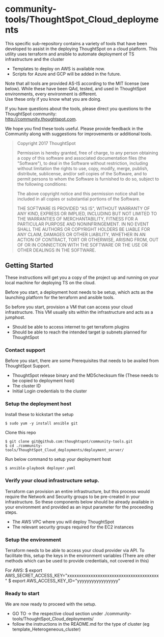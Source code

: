 # community-tools/ThoughtSpot_Cloud_deployments
This specific sub-repository contains a variety of tools that have been developed to assist in the deploying ThoughtSpot on a cloud platform.
This utility uses terraform and ansible to automate deployment of TS infrastructure and the cluster
  - Templates to deploy on AWS is available now.
  - Scripts for Azure and GCP will be added in the future.

Note that all tools are provided AS-IS according to the MIT license (see below).  While these have been
QAd, tested, and used in ThoughtSpot environments, every environment is different.  
Use these only if you know what you are doing.

If you have questions about the tools, please direct you questions to the ThoughtSpot community:  
http://community.thoughtspot.com.  

We hope you find these tools useful.  Please provide feedback in the Community along with suggestions
for improvements or additional tools.

>Copyright 2017 ThoughtSpot
>
>Permission is hereby granted, free of charge, to any person obtaining a copy of this software and associated documentation
>files (the "Software"), to deal in the Software without restriction, including without limitation the rights to use, copy,
>modify, merge, publish, distribute, sublicense, and/or sell copies of the Software, and to permit persons to whom the
>Software is furnished to do so, subject to the following conditions:
>
>The above copyright notice and this permission notice shall be included in all copies or substantial portions of the Software.
>
>THE SOFTWARE IS PROVIDED "AS IS", WITHOUT WARRANTY OF ANY KIND, EXPRESS OR IMPLIED, INCLUDING BUT NOT LIMITED TO THE WARRANTIES
>OF MERCHANTABILITY, FITNESS FOR A PARTICULAR PURPOSE AND NONINFRINGEMENT. IN NO EVENT SHALL THE AUTHORS OR COPYRIGHT HOLDERS
>BE LIABLE FOR ANY CLAIM, DAMAGES OR OTHER LIABILITY, WHETHER IN AN ACTION OF CONTRACT, TORT OR OTHERWISE, ARISING FROM, OUT
>OF OR IN CONNECTION WITH THE SOFTWARE OR THE USE OR OTHER DEALINGS IN THE SOFTWARE.

## Getting Started
These instructions will get you a copy of the project up and running on your local machine for deploying TS on the cloud.

Before you start, a deployment host needs to be setup, which acts as the launching platform for the terraform and ansible tools.

So before you start, provision a VM that can access your cloud infrastructure.
This VM usually sits within the infrastructure and acts as a jumphost.
  - Should be able to access internet to get terraform plugins
  - Should be able to reach the intended target ip subnets planned for ThoughtSpot

### Contact support

Before you start, there are some Prerequisites that needs to be availed from ThoughtSpot Support.
  - ThoughtSpot release binary and the MD5checksum file (These needs to be copied to deployment host)
  - The cluster ID
  - Initial Login credentials to the cluster

### Setup the deployment host

Install these to kickstart the setup
```
$ sudo yum -y install ansible git
```

Clone this repo

```
$ git clone git@github.com:thoughtspot/community-tools.git
$ cd ./community-tools/ThoughtSpot_Cloud_deployments/deployment_server/
```

Run below command to setup your deployment host
```
$ ansible-playbook deployer.yaml
```

### Verify your cloud infrastructure setup.

Terraform can provision an entire infrastructure, but this process would require the Network and Security groups to be pre-created in your infrastructure.
So these components below should be already available in your environment and provided as an input parameter for the proceeding steps.

  - The AWS VPC where you will deploy ThoughtSpot
  - The relevant security groups required for the EC2 instances

### Setup the environment

Terraform needs to be able to access your cloud provider via API.
To facilitate this, setup the keys in the environment variables
(There are other methods which can be used to provide credentials, not covered in this)

For AWS:
$ export AWS_SECRET_ACCESS_KEY="xxxxxxxxxxxxxxxxxxxxxxxxxxxxxxxxxxxxxxx"
$ export AWS_ACCESS_KEY_ID="yyyyyyyyyyyyyyyyy"

### Ready to start
We are now ready to proceed with the setup.
 - GO TO -> the respective cloud section under ./community-tools/ThoughtSpot_Cloud_deployments/
 - follow the instructions in the README.md for the type of cluster (eg template_Heterogeneous_cluster)
